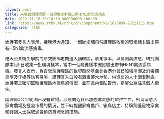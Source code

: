 ```yaml
---
layout: post
title: 米埔自然護理區一個環境樣本驗出帶H5N1禽流感病毒
date: 2022-11-16 20:10:10.000000000 +08:00
link: https://news.rthk.hk/rthk/ch/component/k2/1675898-20221116.htm
categories: rthk
---
```


漁護署發言人表示，接獲港大通知，一個從米埔自然護理區收集的環境樣本驗出帶有H5N1禽流感病毒。

港大公共衞生學院的研究團隊定期進入護理區，收集樣本，以監測禽流感。研究團隊本月9日收集一批環境樣本，當中一個鳥糞樣本確認驗出帶有H5N1禽流感病毒。發言人表示，負責管理護理區的世界自然基金會香港分會已加強清潔及消毒觀鳥屋及浮橋等訪客設施。護理區入口設有消毒藥水地墊，供進出的人士消毒鞋底。漁護署正密切監察護理區內雀鳥的情況，並在區內張貼告示，提醒公眾注意個人衞生。

護理區3公里範圍內沒有雞場。漁護署近日已加強禽流感的監控工作，密切留意活家禽農場及批發市場的情況，並不時提醒家禽農戶、雀鳥店主、持牌飼養寵物家禽和賽鴿人士採取適當預防禽流感的措施。

